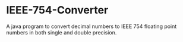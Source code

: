 # IEEE-754-Converter

A java program to convert decimal numbers to IEEE 754 floating point numbers in both single and double precision.
